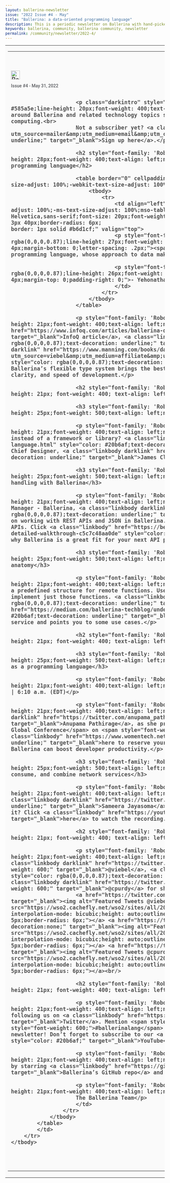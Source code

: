 ```yaml
---
layout: ballerina-newsletter
issue: "2022 Issue #4 - May"
title: "Ballerina: a data-oriented programming language"
description: This is a periodic newsletter on Ballerina with hand-picked content and regular updates on the language.
keywords: ballerina, community, ballerina community, newsletter
permalink: /community/newsletter/2022-4/
---
```


<table align="center" border="0" cellpadding="0" cellspacing="0" class="wso2_full_wrap" style="-ms-text-size-adjust: 100%;-webkit-text-size-adjust: 100%; height: 100% !important;margin: 0;mso-table-lspace: 0pt;mso-table-rspace: 0pt;padding: 0;" width="100%">
	<tbody>
		<tr>
			<td align="center" bgcolor="#FAFAFA" class="bgtest" style="-webkit-text-size-adjust: 100%;-ms-text-size-adjust: 100%;mso-table-lspace: 0pt;mso-table-rspace: 0pt;" valign="top">
			<table border="0" cellpadding="0" cellspacing="0" id="templateHeader" style="max-width: 950px;-ms-text-size-adjust: 100%;-webkit-text-size-adjust: 100%;mso-table-lspace: 0pt;mso-table-rspace: 0pt;" width="100%">
				<tbody>
					<tr>
						<td align="left" class="headerContent" style="-webkit-text-size-adjust: 100%;-ms-text-size-adjust: 100%;mso-table-lspace: 0pt;mso-table-rspace: 0pt;color: #505050;font-family: 'Roboto', Helvetica,sans-serif;font-size: 20px;font-weight: bold;line-height: 20px;text-align: left;vertical-align: middle;padding: 60px 10px 60px 10px;" valign="top"><img alt="Ballerina Newsletter" class="darkLogo" src="https://wso2.cachefly.net/wso2/sites/all/images/2020/ballerina-dark-logo.png" style="display: inline-block;height: 28px;"><img alt="Ballerina Newsletter" class="lightLogo" src="https://wso2.cachefly.net/wso2/sites/all/images/2020/ballerina-light-logo.png" style="display: none;overflow: hidden;float: left;width: 0px;max-height: 0px;max-width: 0px;line-height: 0px;visibility: hidden;">
						<p class="darkintro" style="color: #585a5e;display: block;font-family: 'Roboto', Helvetica,sans-serif;font-size: 14px;font-weight: 500;line-height: 24px;margin: 0;text-align: left;padding-top: 8px;padding-bottom: 10px;">Issue #4 - May 31, 2022</p>

						<p class="darkintro" style="font-family: 'Roboto', Helvetica,sans-serif;font-size: 13px;color: #585a5e;line-height: 20px;font-weight: 400;text-align: left;font-style: italic;">This is a recurring newsletter of content around Ballerina and related technology topics such as integration, microservices, distributed systems, and cloud computing.<br>
						Not a subscriber yet? <a class="linkbody" href="https://ballerina.io/community/ballerina-newsletter/?utm_source=mailer&amp;utm_medium=email&amp;utm_campaign=mailer_nwsltr_may22" style="color: #20b6af;text-decoration: underline;" target="_blank">Sign up here</a>.</p>

						<h2 style="font-family: 'Roboto', Helvetica,sans-serif;font-size: 26px;color: rgba(0,0,0,0.87);line-height: 28px;font-weight: 400;text-align: left;margin-bottom: 23px;padding-top: 30px;">Ballerina: a data-oriented programming language</h2>

						<table border="0" cellpadding="0" cellspacing="0" id="templateHeader" style="max-width: 950px;-ms-text-size-adjust: 100%;-webkit-text-size-adjust: 100%;mso-table-lspace: 0pt;mso-table-rspace: 0pt;" width="100%">
							<tbody>
								<tr>
									<td align="left" bgcolor="#e2f0ef" class="headerContentbox" style="-webkit-text-size-adjust: 100%;-ms-text-size-adjust: 100%;mso-table-lspace: 0pt;mso-table-rspace: 0pt;color: #505050;font-family: 'Roboto', Helvetica,sans-serif;font-size: 20px;font-weight: bold;line-height: 20px;text-align: left;vertical-align: middle;padding: 3px 40px;border-radius: 6px;
    border: 1px solid #b6d1cf;" valign="top">
									<p style="font-family: 'Roboto', Helvetica,sans-serif;font-size: 16px;color: rgba(0,0,0,0.87);line-height: 27px;font-weight: 500;text-align: left;margin-top: 20px;margin-bottom: 20px;border-radius: 4px;margin-bottom: 0;letter-spacing: .2px;"><span style="font-size: 32px;">“</span>I see Ballerina as a general-purpose programming language, whose approach to data makes it a great fit for building information systems.”</p>

									<p style="font-family: 'Roboto', Helvetica,sans-serif;font-size: 15px;color: rgba(0,0,0,0.87);line-height: 26px;font-weight: 400;text-align: right;margin-top: 20px;margin-bottom: 20px;border-radius: 4px;margin-top: 0;padding-right: 0;">- Yehonathan Sharvit</p>
									</td>
								</tr>
							</tbody>
						</table>

						<p style="font-family: 'Roboto', Helvetica,sans-serif;font-size: 14px;color: rgba(0,0,0,0.87);line-height: 21px;font-weight: 400;text-align: left;margin-top: 20px;margin-bottom: 20px;">In this <a class="linkbody" href="https://www.infoq.com/articles/ballerina-data-oriented-language/" style="color: #20b6af;text-decoration: underline;" target="_blank">InfoQ article</a>, <a class="linkbody darklink" href="https://twitter.com/viebel" style="color: rgba(0,0,0,0.87);text-decoration: underline;" target="_blank">Yehonathan Sharvit</a>, author of <a class="linkbody darklink" href="https://www.manning.com/books/data-oriented-programming?utm_source=viebel&amp;utm_medium=affiliate&amp;utm_campaign=book_sharvit2_data_1_29_21&amp;a_aid=viebel&amp;a_bid=d5b546b7" style="color: rgba(0,0,0,0.87);text-decoration: underline;" target="_blank">Data-Oriented Programming</a>, explains how Ballerina’s flexible type system brings the best of statically typed and dynamically typed languages in terms of safety, clarity, and speed of development.</p>

						<h2 style="font-family: 'Roboto', Helvetica,sans-serif; font-size: 26px; color: rgba(0,0,0,0.87); line-height: 21px; font-weight: 400; text-align: left; margin-bottom: 0px; margin-top: 40px;">Featured blog posts</h2>

						<h3 style="font-family: 'Roboto', Helvetica,sans-serif;font-size: 21px;color: rgba(0,0,0,0.87);line-height: 25px;font-weight: 500;text-align: left;margin-bottom: 16px;padding-top: 25px;">Why Ballerina is a language</h3>

						<p style="font-family: 'Roboto', Helvetica,sans-serif;font-size: 14px;color: rgba(0,0,0,0.87);line-height: 21px;font-weight: 400;text-align: left;margin-top: 10px;">Ever wondered why Ballerina is a programming language instead of a framework or library? <a class="linkbody" href="https://blog.jclark.com/2022/05/why-ballerina-is-language.html" style="color: #20b6af;text-decoration: underline;" target="_blank">Read this blog post</a> by Ballerina’s Chief Designer, <a class="linkbody darklink" href="https://twitter.com/james_clark" style="color: rgba(0,0,0,0.87);text-decoration: underline;" target="_blank">James Clark</a> to find out.</p>

						<h3 style="font-family: 'Roboto', Helvetica,sans-serif;font-size: 21px;color: rgba(0,0,0,0.87);line-height: 25px;font-weight: 500;text-align: left;margin-bottom: 16px;padding-top: 15px;">Intuitive REST APIs and JSON handling with Ballerina</h3>

						<p style="font-family: 'Roboto', Helvetica,sans-serif;font-size: 14px;color: rgba(0,0,0,0.87);line-height: 21px;font-weight: 400;text-align: left;margin-top: 10px;">In her latest blog post, Associate Director and Program Manager - Ballerina, <a class="linkbody darklink" href="https://twitter.com/techieducky" style="color: rgba(0,0,0,0.87);text-decoration: underline;" target="_blank">Dakshitha Ratnayake</a>, provides a beginner-friendly guide on working with REST APIs and JSON in Ballerina. This includes simple and interesting examples that use and create REST APIs. Click <a class="linkbody" href="https://betterprogramming.pub/intuitive-rest-apis-and-json-handling-with-ballerina-a-detailed-walkthrough-c5c7c48aa0de" style="color: #20b6af;text-decoration: underline;" target="_blank">here</a> to find out why Ballerina is a great fit for your next API project.</p>

						<h3 style="font-family: 'Roboto', Helvetica,sans-serif;font-size: 21px;color: rgba(0,0,0,0.87);line-height: 25px;font-weight: 500;text-align: left;margin-bottom: 16px;padding-top: 15px;">Ballerina WebSocket service — the anatomy</h3>

						<p style="font-family: 'Roboto', Helvetica,sans-serif;font-size: 14px;color: rgba(0,0,0,0.87);line-height: 21px;font-weight: 400;text-align: left;margin-top: 10px;">To receive messages, a WebSocket service in Ballerina has a predefined structure for remote functions. Users can decide which remote functions they need for their use case and implement just those functions. <a class="linkbody darklink" href="https://twitter.com/Bhashinee" style="color: rgba(0,0,0,0.87);text-decoration: underline;" target="_blank">Bhashinee Nirmali’s</a> latest <a class="linkbody" href="https://medium.com/ballerina-techblog/understanding-ballerina-websocket-service-4babb128f9a5" style="color: #20b6af;text-decoration: underline;" target="_blank">blog post</a> talks about the structure of a Ballerina WebSocket service and points you to some use cases.</p>

						<h2 style="font-family: 'Roboto', Helvetica,sans-serif; font-size: 26px; color: rgba(0,0,0,0.87); line-height: 21px; font-weight: 400; text-align: left; margin-bottom: 0px; margin-top: 40px;">Upcoming and past events</h2>

						<h3 style="font-family: 'Roboto', Helvetica,sans-serif;font-size: 21px;color: rgba(0,0,0,0.87);line-height: 25px;font-weight: 500;text-align: left;margin-bottom: 25px;padding-top: 25px;">Ballerina: cloud-native middleware as a programming language</h3>

						<p style="font-family: 'Roboto', Helvetica,sans-serif;font-size: 16px;color: rgba(0,0,0,0.87);line-height: 21px;font-weight: 400;text-align: left;margin-top: 20px;margin-bottom: 0;font-weight: 600;">Wednesday, June 8, 2022 | 6:10 a.m. (EDT)</p>

						<p style="font-family: 'Roboto', Helvetica,sans-serif;font-size: 14px;color: rgba(0,0,0,0.87);line-height: 21px;font-weight: 400;text-align: left;margin-top: 9px;">Join WSO2’s Director of Engineering, <a class="linkbody darklink" href="https://twitter.com/anupama_pathira" style="color: rgba(0,0,0,0.87);text-decoration: underline;" target="_blank">Anupama Pathirage</a>, as she presents Ballerina at the <span style="font-weight: 600;">2022 Women in Tech Global Conference</span> on <span style="font-weight: 600;">Wednesday, June 8, 2022 at 6.10 a.m. (EDT)</span>. Click <a class="linkbody" href="https://www.womentech.net/speaker/Anupama/Pathirage/70302" style="color: #20b6af;text-decoration: underline;" target="_blank">here to reserve your spot</a> and watch a live coding session on real-world examples of how Ballerina can boost developer productivity.</p>

						<h3 style="font-family: 'Roboto', Helvetica,sans-serif;font-size: 21px;color: rgba(0,0,0,0.87);line-height: 25px;font-weight: 500;text-align: left;margin-bottom: 25px;padding-top: 25px;">Ballerina: a language to develop, consume, and combine network services</h3>

						<p style="font-family: 'Roboto', Helvetica,sans-serif;font-size: 14px;color: rgba(0,0,0,0.87);line-height: 21px;font-weight: 400;text-align: left;margin-top: 9px;">Last week, WSO2 Senior Director, Platform Architecture, <a class="linkbody darklink" href="https://twitter.com/sameerajayasoma" style="color: rgba(0,0,0,0.87);text-decoration: underline;" target="_blank">Sameera Jayasoma</a>, presented Ballerina at the San Francisco Java User Group meetup. Missed it? Click <a class="linkbody" href="https://youtu.be/rL_6LImpwD4" style="color: #20b6af;text-decoration: underline;" target="_blank">here</a> to watch the recording.</p>

						<h2 style="font-family: 'Roboto', Helvetica,sans-serif; font-size: 26px; color: rgba(0,0,0,0.87); line-height: 21px; font-weight: 400; text-align: left; margin-bottom: 0px; margin-top: 40px;">Featured Tweets</h2>

						<p style="font-family: 'Roboto', Helvetica,sans-serif;font-size: 14px;color: rgba(0,0,0,0.87);line-height: 21px;font-weight: 400;text-align: left;margin-top: 10px;">On this month’s featured tweets, we are spotlighting <a class="linkbody darklink" href="https://twitter.com/viebel" style="color: rgba(0,0,0,0.87);text-decoration: underline;font-weight: 600;" target="_blank">@viebel</a>, <a class="linkbody darklink" href="https://twitter.com/shafreen101" style="color: rgba(0,0,0,0.87);text-decoration: underline;font-weight: 600;" target="_blank">@shafreen101</a>, and <a class="linkbody darklink" href="https://twitter.com/cpurdy" style="color: rgba(0,0,0,0.87);text-decoration: underline;font-weight: 600;" target="_blank">@cpurdy</a> for showing us how they use Ballerina. Thanks again for your support!</p>
						<a href="https://twitter.com/viebel/status/1524033361429336071" style="text-decoration:none;" target="_blank"><img alt="Featured Tweets @viebel" class="fadeimg" height="382" id="headerImage" src="https://wso2.cachefly.net/wso2/sites/all/2022/images/issue-3-tweet-ballerina-1.png" style="max-width: 305px;-ms-interpolation-mode: bicubic;height: auto;outline: none;text-decoration: none;width: 100%;vertical-align: top;margin-top: 5px;border-radius: 6px;"></a> <a href="https://twitter.com/shafreen101/status/1522615626996805632" style="text-decoration:none;" target="_blank"><img alt="Featured Tweets @shafreen101" class="fadeimg" height="432" id="headerImage" src="https://wso2.cachefly.net/wso2/sites/all/2022/images/issue-3-tweet-ballerina-2.png" style="max-width: 306px;-ms-interpolation-mode: bicubic;height: auto;outline: none;text-decoration: none;width: 100%;vertical-align: top;margin-top: 5px;border-radius: 6px;"></a> <a href="https://twitter.com/cpurdy/status/1524574567888560128" style="text-decoration:none;" target="_blank"><img alt="Featured Tweets @cpurdy" class="fadeimg" height="301" id="headerImage" src="https://wso2.cachefly.net/wso2/sites/all/2022/images/issue-3-tweet-ballerin-3.png" style="max-width: 306px;-ms-interpolation-mode: bicubic;height: auto;outline: none;text-decoration: none;width: 100%;vertical-align: top;margin-top: 5px;border-radius: 6px;"></a><br/>

						<h2 style="font-family: 'Roboto', Helvetica,sans-serif; font-size: 26px; color: rgba(0,0,0,0.87); line-height: 21px; font-weight: 400; text-align: left; margin-bottom: 0px; margin-top: 40px;">Support us</h2>

						<p style="font-family: 'Roboto', Helvetica,sans-serif;font-size: 14px;color: rgba(0,0,0,0.87);line-height: 21px;font-weight: 400;text-align: left;margin-top: 10px;">Join our community and get to know the latest news by following us on <a class="linkbody" href="https://twitter.com/ballerinalang" style="color: #20b6af;" target="_blank">Twitter</a>. Mention <span style="font-weight: 600;">@ballerinalang</span> with the hashtag <span style="font-weight: 600;">#ballerinalang</span> when you tweet about us and have a chance of being featured in our newsletter! Don’t forget to subscribe to our <a class="linkbody" href="https://www.youtube.com/c/Ballerinalang" style="color: #20b6af;" target="_blank">YouTube</a> channel.</p>

						<p style="font-family: 'Roboto', Helvetica,sans-serif;font-size: 14px;color: rgba(0,0,0,0.87);line-height: 21px;font-weight: 400;text-align: left;margin-top: 20px;padding-bottom: 1.5rem;">You can also show us your support by starring <a class="linkbody" href="https://github.com/ballerina-platform/ballerina-lang" style="color: #20b6af;" target="_blank">Ballerina’s GitHub repo</a> and following us.</p>

						<p style="font-family: 'Roboto', Helvetica,sans-serif;font-size: 14px;color: rgba(0,0,0,0.87);line-height: 21px;font-weight: 400;text-align: left;margin-bottom: 0;padding-bottom: 2.5rem;">Until next month,<br>
						The Ballerina Team</p>
						</td>
					</tr>
				</tbody>
			</table>
			</td>
		</tr>
	</tbody>
</table>
<Style>
    @media only screen and (max-width: 600px) {
        .cMobileView{max-width:100% !important}
    } 
</style>
